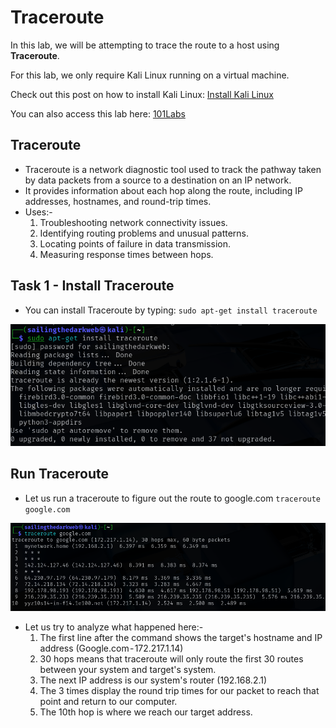 # Traceroute

In this lab, we will be attempting to trace the route to a host using **Traceroute**.

For this lab, we only require Kali Linux running on a virtual machine.

Check out this post on how to install Kali Linux: <a href="https://github.com/sai-kantamuneni/Kali-Linux-Tools/tree/main/1.%20Install%20Kali">Install Kali Linux</a>

You can also access this lab here: <a href="https://www.101labs.net/comptia-security/lab-11-using-traceroute-in-linux/">101Labs</a>

## Traceroute
* Traceroute is a network diagnostic tool used to track the pathway taken by data packets from a source to a destination on an IP network.
* It provides information about each hop along the route, including IP addresses, hostnames, and round-trip times.
* Uses:-
  1. Troubleshooting network connectivity issues.
  2. Identifying routing problems and unusual patterns.
  3. Locating points of failure in data transmission.
  4. Measuring response times between hops.

## Task 1 - Install Traceroute
* You can install Traceroute by typing:
`sudo apt-get install traceroute`

<img src="Assets/101-70.png">

## Run Traceroute
* Let us run a traceroute to figure out the route to google.com
`traceroute google.com`

<img src="Assets/101-71.png">

* Let us try to analyze what happened here:-
  1. The first line after the command shows the target's hostname and IP address (Google.com - 172.217.1.14)
  2. 30 hops means that traceroute will only route the first 30 routes between your system and target's system.
  3. The next IP address is our system's router (192.168.2.1)
  4. The 3 times display the round trip times for our packet to reach that point and return to our computer.
  5. The 10th hop is where we reach our target address.
